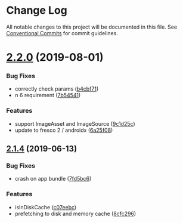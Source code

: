 # Change Log

All notable changes to this project will be documented in this file.
See [Conventional Commits](https://conventionalcommits.org) for commit guidelines.

# [2.2.0](https://github.com/Akylas/nativescript-image/compare/v2.1.4...v2.2.0) (2019-08-01)


### Bug Fixes

* correctly check params ([b4cbf71](https://github.com/Akylas/nativescript-image/commit/b4cbf71))
* n 6 requirement ([7b54541](https://github.com/Akylas/nativescript-image/commit/7b54541))


### Features

* support ImageAsset and ImageSource ([9c1d25c](https://github.com/Akylas/nativescript-image/commit/9c1d25c))
* update to fresco 2 / androidx ([6a25f08](https://github.com/Akylas/nativescript-image/commit/6a25f08))





## [2.1.4](https://github.com/Akylas/nativescript-image/compare/1.6.0...2.1.4) (2019-06-13)


### Bug Fixes

* crash on app bundle ([7fd5bc6](https://github.com/Akylas/nativescript-image/commit/7fd5bc6))


### Features

* isInDiskCache ([c07eebc](https://github.com/Akylas/nativescript-image/commit/c07eebc))
* prefetching to disk and memory cache ([8cfc296](https://github.com/Akylas/nativescript-image/commit/8cfc296))
